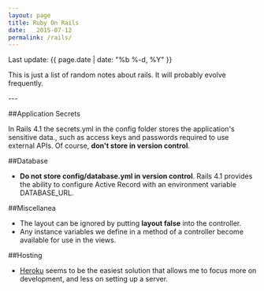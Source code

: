 ```yaml
---
layout: page
title: Ruby On Rails
date:   2015-07-12
permalink: /rails/
---
```

<p>Last update: {{ page.date | date: "%b %-d, %Y" }}</p>

<p>This is just a list of random notes about rails. It will probably evolve frequently.</p>
---

##Application Secrets

In Rails 4.1 the secrets.yml in the config folder stores the application's sensitive data., such as access keys and passwords required to use external APIs. Of course, **don't store in version control**.

##Database

- **Do not store config/database.yml in version control**. Rails 4.1 provides the ability to configure Active Record with an environment variable DATABASE_URL.

##Miscellanea

- The layout can be ignored by putting **layout false** into the controller.
- Any instance variables we define in a method of a controller become available for use in the views.

##Hosting

- [Heroku](http://www.heroku.com) seems to be the easiest solution that allows me to focus more on development, and less on setting up a server.
